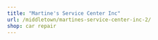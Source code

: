 ```yaml
---
title: "Martine's Service Center Inc"
url: /middletown/martines-service-center-inc-2/
shop: car repair
---
```

